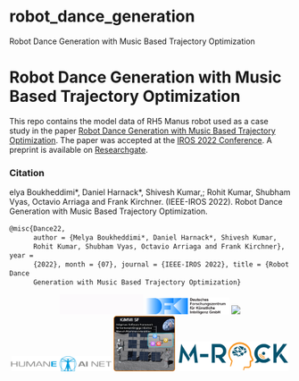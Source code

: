 # robot_dance_generation
Robot Dance Generation with Music Based Trajectory Optimization


# Robot Dance Generation with Music Based Trajectory Optimization

This repo contains the model data of RH5 Manus robot used as a case study in the paper [Robot Dance Generation with Music Based Trajectory Optimization](https://dfki-ric-underactuated-lab.github.io/robot_dance_generation/). The paper was accepted at the [IROS 2022 Conference](https://iros2022.org/). A preprint is available on [Researchgate](https://www.researchgate.net/publication/362133955_Robot_Dance_Generation_with_Music_Based_Trajectory_Optimization).

### Citation

elya Boukheddimi*, Daniel Harnack*, Shivesh Kumar,;
Rohit Kumar, Shubham Vyas, Octavio Arriaga and Frank Kirchner.
(IEEE-IROS 2022). Robot Dance Generation with Music Based Trajectory Optimization.

    @misc{Dance22,
          author = {Melya Boukheddimi*, Daniel Harnack*, Shivesh Kumar,
          Rohit Kumar, Shubham Vyas, Octavio Arriaga and Frank Kirchner}, year =
          {2022}, month = {07}, journal = {IEEE-IROS 2022}, title = {Robot Dance
          Generation with Music Based Trajectory Optimization}

</div>
<div align="center">
  <img src="doc/static/ulab.gif" style="width:150px">
  <img src="doc/static/logo.svg" style="width:150px">
  <img src="doc/static/vh.jpg" style="width:120px">
  <img src="doc/static/humaneai.png" style="width:180px">
  <img src="doc/static/KiMMI-Logo.png" style="width:110px">
  <img src="doc/static/MRock-Logo.png" style="width:200px">  
</div>


